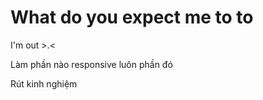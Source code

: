 <h1 text-align = "center">What do you expect me to to</h1>
<p>I'm out >.< </p>
<p>Làm phần nào responsive luôn phần đó</p>
<p>Rút kinh nghiệm</p>
